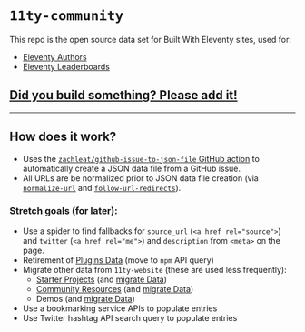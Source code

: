 # `11ty-community`

This repo is the open source data set for Built With Eleventy sites, used for:

  * [Eleventy Authors](https://www.11ty.dev/authors/) 
  * [Eleventy Leaderboards](https://www.11ty.dev/speedlify/)

## [Did you build something? Please add it!](https://github.com/11ty/11ty-community/issues/new/choose)


---

## How does it work?

* Uses the [`zachleat/github-issue-to-json-file` GitHub action](https://github.com/zachleat/github-issue-to-json-file) to automatically create a JSON data file from a GitHub issue.
* All URLs are be normalized prior to JSON data file creation (via [`normalize-url`](https://www.npmjs.com/package/normalize-url) and [`follow-url-redirects`](https://www.npmjs.com/package/follow-url-redirects)).

### Stretch goals (for later):

* Use a spider to find fallbacks for `source_url` (`<a href rel="source">`) and `twitter` (`<a href rel="me">`) and `description` from `<meta>` on the page.
* Retirement of [Plugins Data](https://github.com/11ty/11ty-website/tree/master/src/_data/plugins) (move to `npm` API query)
* Migrate other data from `11ty-website` (these are used less frequently):
  * [Starter Projects](https://www.11ty.dev/docs/starter/) (and [migrate Data](https://github.com/11ty/11ty-website/tree/master/src/_data/starters))
  * [Community Resources](https://www.11ty.dev/docs/getting-started/#continue-learning) (and [migrate Data](https://github.com/11ty/11ty-website/tree/master/src/_data/community))
  * Demos (and [migrate Data](https://github.com/11ty/11ty-website/tree/master/src/_data/demos))
* Use a bookmarking service APIs to populate entries
* Use Twitter hashtag API search query to populate entries